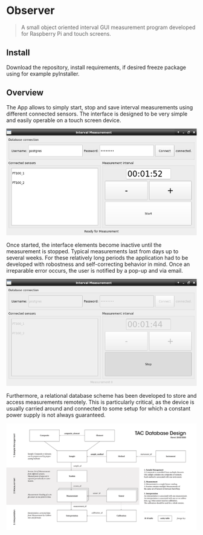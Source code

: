 # Observer
> A small object oriented interval GUI measurement program developed for Raspberry Pi and touch screens.

## Install

Download the repository, install requirements, if desired freeze package using for example pyInstaller.

## Overview

The App allows to simply start, stop and save interval measurements using different connected sensors. The interface is designed to be very simple and easily operable on a touch screen device.

![png](docs/images/App3.png)

Once started, the interface elements become inactive until the measurement is stopped. Typical measurements last from days up to several weeks. For these relatively long periods the application had to be developed with robostness and self-correcting behavior in mind. Once an irreparable error occurs, the user is notified by a pop-up and via email.

![png](docs/images/App4.png)

Furthermore, a relational database scheme has been developed to store and access measurements remotely. This is particularly critical, as the device is usually carried around and connected to some setup for which a constant power supply is not always guaranteed.

![png](docs/images/RC_db_scheme.png)
